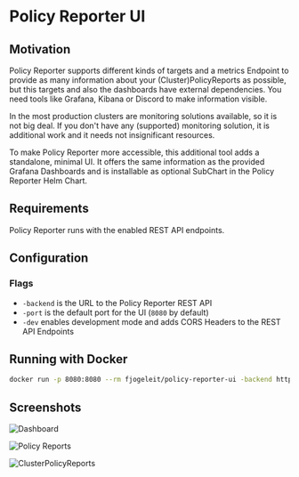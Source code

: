 # Policy Reporter UI

## Motivation

Policy Reporter supports different kinds of targets and a metrics Endpoint to provide as many information about your (Cluster)PolicyReports as possible, but this targets and also the dashboards have external dependencies. You need tools like Grafana, Kibana or Discord to make information visible.

In the most production clusters are monitoring solutions available, so it is not big deal. If you don't have any (supported) monitoring solution, it is additional work and it needs not insignificant resources.

To make Policy Reporter more accessible, this additional tool adds a standalone, minimal UI. It offers the same information as the provided Grafana Dashboards and is installable as optional SubChart in the Policy Reporter Helm Chart.

## Requirements

Policy Reporter runs with the enabled REST API endpoints.

## Configuration

### Flags

* `-backend` is the URL to the Policy Reporter REST API
* `-port` is the default port for the UI (`8080` by default)
* `-dev` enables development mode and adds CORS Headers to the REST API Endpoints

## Running with Docker

```bash
docker run -p 8080:8080 --rm fjogeleit/policy-reporter-ui -backend http://host.docker.internal:8081
```

## Screenshots

![Dashboard](https://github.com/fjogeleit/policy-reporter-ui/blob/main/docs/images/dashboard.png?raw=true)

![Policy Reports](https://github.com/fjogeleit/policy-reporter-ui/blob/main/docs/images/policy-report.png?raw=true)

![ClusterPolicyReports](https://github.com/fjogeleit/policy-reporter-ui/blob/main/docs/images/cluster-policy-report.png?raw=true)
